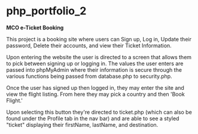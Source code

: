 # php_portfolio_2

**MCO e-Ticket Booking**

This project is a booking site where users can Sign up, Log in, Update their password, Delete their accounts, and view their Ticket Information.

Upon entering the website the user is directed to a screen that allows them to pick between signing up or logging in. The values the user enters are passed into phpMyAdmin where their information is secure through the various functions being passed from database.php to security.php. 

Once the user has signed up then logged in, they may enter the site and view the flight listing. From here they may pick a country and then 'Book Flight.'

Upon selecting this button they're directed to ticket.php (which can also be found under the Profile tab in the nav bar) and are able to see a styled "ticket" displaying their firstName, lastName, and destination. 